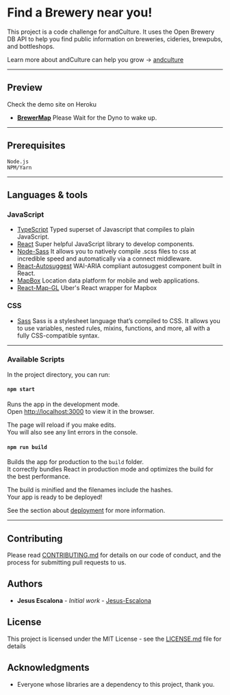 # Find a Brewery near you!

This project is a code challenge for andCulture.
It uses the Open Brewery DB API to help you find public information on breweries, cideries, brewpubs, and bottleshops.

Learn more about andCulture can help you grow -> [andculture](https://www.andculture.com/)

---

## Preview

Check the demo site on Heroku
- **[BrewerMap](https://brewermap.herokuapp.com)**
Please Wait for the Dyno to wake up.

---

## Prerequisites

```
Node.js
NPM/Yarn
```

---

## Languages & tools

### JavaScript

- [TypeScript](https://www.typescriptlang.org/) Typed superset of Javascript that compiles to plain JavaScript.
- [React](http://facebook.github.io/react) Super helpful JavaScript library to develop components.
- [Node-Sass](https://github.com/sass/node-sass) It allows you to natively compile .scss files to css at incredible speed and automatically via a connect middleware.
- [React-Autosuggest](http://react-autosuggest.js.org/) WAI-ARIA compliant autosuggest component built in React.
- [MapBox](https://www.mapbox.com/) Location data platform for mobile and web applications.
- [React-Map-GL](https://uber.github.io/react-map-gl/#/) Uber's React wrapper for Mapbox
### CSS

- [Sass](http://cssnext.putaindecode.io) Sass is a stylesheet language that’s compiled to CSS. It allows you to use variables, nested rules, mixins, functions, and more, all with a fully CSS-compatible syntax.

---

### Available Scripts

In the project directory, you can run:

#### `npm start`

Runs the app in the development mode.<br>
Open [http://localhost:3000](http://localhost:3000) to view it in the browser.

The page will reload if you make edits.<br>
You will also see any lint errors in the console.


#### `npm run build`

Builds the app for production to the `build` folder.<br>
It correctly bundles React in production mode and optimizes the build for the best performance.

The build is minified and the filenames include the hashes.<br>
Your app is ready to be deployed!

See the section about [deployment](https://facebook.github.io/create-react-app/docs/deployment) for more information.

---

## Contributing

Please read [CONTRIBUTING.md](https://gist.github.com/PurpleBooth/b24679402957c63ec426) for details on our code of conduct, and the process for submitting pull requests to us.

## Authors

* **Jesus Escalona** - *Initial work* - [Jesus-Escalona](https://github.com/jesus-escalona)

## License

This project is licensed under the MIT License - see the [LICENSE.md](LICENSE.md) file for details

## Acknowledgments

* Everyone whose libraries are a dependency to this project, thank you.
